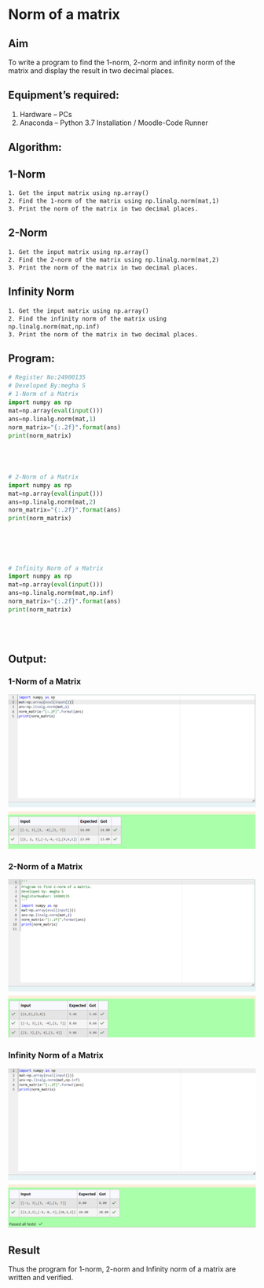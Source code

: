 # Norm of a matrix
## Aim
To write a program to find the 1-norm, 2-norm and infinity norm of the matrix and display the result in two decimal places.
## Equipment’s required:
1.	Hardware – PCs
2.	Anaconda – Python 3.7 Installation / Moodle-Code Runner
## Algorithm:
## 1-Norm 
	1. Get the input matrix using np.array()   
    2. Find the 1-norm of the matrix using np.linalg.norm(mat,1)
	3. Print the norm of the matrix in two decimal places.
## 2-Norm
    1. Get the input matrix using np.array()   
    2. Find the 2-norm of the matrix using np.linalg.norm(mat,2)
	3. Print the norm of the matrix in two decimal places. 
## Infinity Norm
    1. Get the input matrix using np.array()   
    2. Find the infinity norm of the matrix using np.linalg.norm(mat,np.inf)
	3. Print the norm of the matrix in two decimal places. 

## Program:
```Python
# Register No:24900135
# Developed By:megha S
# 1-Norm of a Matrix
import numpy as np
mat=np.array(eval(input()))
ans=np.linalg.norm(mat,1)
norm_matrix="{:.2f}".format(ans)
print(norm_matrix)




# 2-Norm of a Matrix
import numpy as np
mat=np.array(eval(input()))
ans=np.linalg.norm(mat,2)
norm_matrix="{:.2f}".format(ans)
print(norm_matrix)





# Infinity Norm of a Matrix
import numpy as np
mat=np.array(eval(input()))
ans=np.linalg.norm(mat,np.inf)
norm_matrix="{:.2f}".format(ans)
print(norm_matrix)





```
## Output:
### 1-Norm of a Matrix
![output1](<Screenshot 2024-11-28 144228-1.png>)

### 2-Norm of a Matrix
![output2](<Screenshot 2024-11-28 144256-1.png>)

### Infinity Norm of a Matrix
![output](<Screenshot 2024-11-28 144339-1.png>)

## Result
Thus the program for 1-norm, 2-norm and Infinity norm of a matrix are written and verified.

